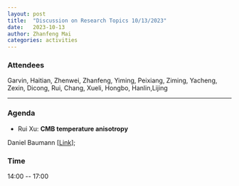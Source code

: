```yaml
---
layout: post
title:  "Discussion on Research Topics 10/13/2023"
date:   2023-10-13
author: Zhanfeng Mai
categories: activities
---
```



### Attendees

Garvin, Haitian, Zhenwei, Zhanfeng, Yiming, Peixiang, Ziming, Yacheng, Zexin, Dicong, Rui, Chang, Xueli, Hongbo, Hanlin,Lijing

---

### Agenda


- Rui Xu: **CMB temperature anisotropy**


 Daniel Baumann [[Link](https://www.cambridge.org/highereducation/books/cosmology/53783DD7B3CB15E2E37ADFBC0C1B930F)];

 


      
     
       
  
       
  
       

          
### Time

14:00  -- 17:00 
